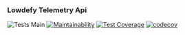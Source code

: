 ### Lowdefy Telemetry Api

![Tests Main](https://github.com/lowdefy/telemetry-api/workflows/Test%20Branches/badge.svg?branch=main)
[![Maintainability](https://api.codeclimate.com/v1/badges/69945f3c3fee5b095f5a/maintainability)](https://codeclimate.com/github/lowdefy/telemetry-api/maintainability)
[![Test Coverage](https://api.codeclimate.com/v1/badges/69945f3c3fee5b095f5a/test_coverage)](https://codeclimate.com/github/lowdefy/telemetry-api/test_coverage)
[![codecov](https://codecov.io/gh/lowdefy/telemetry-api/branch/main/graph/badge.svg?token=30MG77C21S)](https://codecov.io/gh/lowdefy/telemetry-api)
